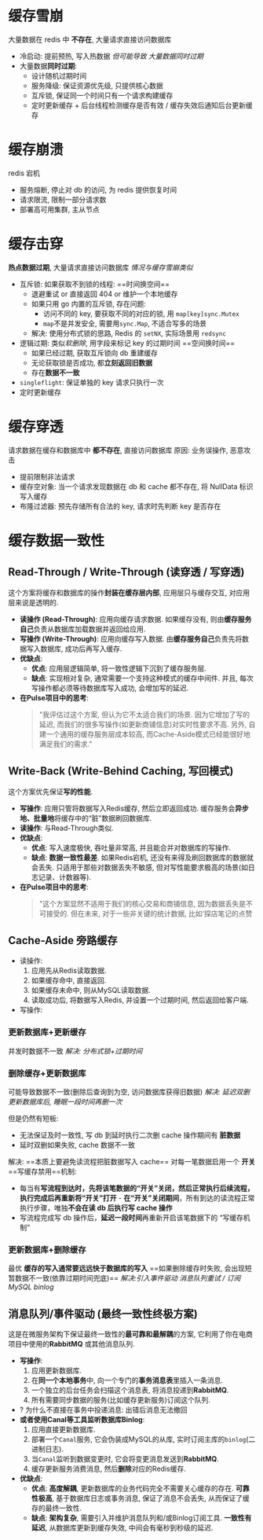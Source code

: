 # 缓存雪崩
大量数据在 redis 中 **不存在**, 大量请求直接访问数据库
- 冷启动: 提前预热, 写入热数据 *但可能导致 大量数据同时过期*
- 大量数据**同时过期**: 
	- 设计随机过期时间
	- 服务降级: 保证资源优先级, 只提供核心数据
	- 互斥锁, 保证同一个时间只有一个请求构建缓存
	- 定时更新缓存 + 后台线程检测缓存是否有效 / 缓存失效后通知后台更新缓存
# 缓存崩溃
redis 宕机
- 服务熔断, 停止对 db 的访问, 为 redis 提供恢复时间
- 请求限流, 限制一部分请求数
- 部署高可用集群, 主从节点
# 缓存击穿
**热点数据过期**, 大量请求直接访问数据库
*情况与缓存雪崩类似*
- 互斥锁: 如果获取不到锁的线程: ==时间换空间==
	- 退避重试 or 直接返回 404 or 维护一个本地缓存
	- 如果只用 go 内置的互斥锁, 存在问题: 
		- 访问不同的 key, 要获取不同的对应的锁, 用 `map[key]sync.Mutex`
		- `map`不是并发安全, 需要用`sync.Map`, 不适合写多的场景
	- 解决: 使用分布式锁的思路, Redis 的 `setNX`, 实际场景用 `redsync`
- 逻辑过期: 类似*软删除*, 用字段来标记 key 的过期时间 ==空间换时间==
	- 如果已经过期, 获取互斥锁向 db 重建缓存
	- 无论获取锁是否成功, 都**立刻返回旧数据**
	- 存在**数据不一致**
- `singleflight`: 保证单独的 key 请求只执行一次
- 定时更新缓存
# 缓存穿透
请求数据在缓存和数据库中 **都不存在**, 直接访问数据库
原因: 业务误操作, 恶意攻击
- 提前限制非法请求
- 缓存空对象: 当一个请求发现数据在 db 和 cache 都不存在, 将 NullData 标识写入缓存
- 布隆过滤器: 预先存储所有合法的 key, 请求时先判断 key 是否存在
# 缓存数据一致性
## Read-Through / Write-Through (读穿透 / 写穿透)
这个方案将缓存和数据库的操作**封装在缓存层内部**, 应用层只与缓存交互, 对应用层来说是透明的.
- **读操作 (Read-Through)**: 应用向缓存请求数据. 如果缓存没有, 则由**缓存服务自己**负责从数据库加载数据并返回给应用.
- **写操作 (Write-Through)**: 应用向缓存写入数据. 由**缓存服务自己**负责先将数据写入数据库, 成功后再写入缓存.
- **优缺点**:
    - **优点**: 应用层逻辑简单, 将一致性逻辑下沉到了缓存服务层.
    - **缺点**: 实现相对复杂, 通常需要一个支持这种模式的缓存中间件. 并且, 每次写操作都必须等待数据库写入成功, 会增加写的延迟.
- **在Pulse项目中的思考**:
    > "我评估过这个方案, 但认为它不太适合我们的场景. 因为它增加了写的延迟, 而我们的很多写操作(如更新商铺信息)对实时性要求不高. 另外, 自建一个通用的缓存服务层成本较高, 而Cache-Aside模式已经能很好地满足我们的需求."
## Write-Back (Write-Behind Caching, 写回模式)
这个方案优先保证**写的性能**.
- **写操作**: 应用只管将数据写入Redis缓存, 然后立即返回成功. 缓存服务会**异步地、批量地**将缓存中的“脏”数据刷回数据库.
- **读操作**: 与Read-Through类似.
- **优缺点**:
    - **优点**: 写入速度极快, 吞吐量非常高, 并且能合并对数据库的写操作.
    - **缺点**: **数据一致性最差**. 如果Redis宕机, 还没有来得及刷回数据库的数据就会丢失. 只适用于那些对数据丢失不敏感, 但对写性能要求极高的场景(如日志记录、计数器等).
- **在Pulse项目中的思考**:
    > "这个方案显然不适用于我们的核心交易和商铺信息, 因为数据丢失是不可接受的. 但在未来, 对于一些非关键的统计数据, 比如‘探店笔记的点赞
## Cache-Aside 旁路缓存
- 读操作:
    1. 应用先从Redis读取数据.
    2. 如果缓存命中, 直接返回.
    3. 如果缓存未命中, 则从MySQL读取数据.
    4. 读取成功后, 将数据写入Redis, 并设置一个过期时间, 然后返回给客户端.
- 写操作:
### 更新数据库+更新缓存
并发时数据不一致
*解决: 分布式锁+过期时间* 
### 删除缓存+更新数据库
可能导致数据不一致(删除后查询到为空, 访问数据库获得旧数据)
*解决: 延迟双删 更新数据库后, 睡眠一段时间再删一次*

但是仍然有短板:
- 无法保证及时一致性, 写 db 到延时执行二次删 cache 操作期间有 **脏数据**
- 延时双删如果失败, cache 数据不一致

解决: ==本质上要避免读流程把脏数据写入 cache== 对每一笔数据启用一个 **开关**
==写缓存禁用==机制:
- 每当有**写流程到达时，先将该笔数据的“开关”关闭，然后正常执行后续流程，执行完成后再重新将“开关”打开**
- **在“开关”关闭期间**，所有到达的读流程正常执行步骤，唯独**不会在读 db 后执行写 cache 操作**
- 写流程完成写 db 操作后，**延迟一段时间**再重新开启该笔数据下的 “写缓存机制”
### 更新数据库+删除缓存
最优 **缓存的写入通常要远远快于数据库的写入**
==如果删除缓存时失败, 会出现短暂数据不一致(依靠过期时间兜底)==
*解决:引入事件驱动 消息队列重试 / 订阅 MySQL binlog*
## 消息队列/事件驱动 (最终一致性终极方案)
这是在微服务架构下保证最终一致性的**最可靠和最解耦**的方案, 它利用了你在电商项目中使用的**RabbitMQ** 或其他消息队列.
- **写操作**:
    1. 应用更新数据库.
    2. 在**同一个本地事务**中, 向一个专门的**事务消息表**里插入一条消息.
    3. 一个独立的后台任务会扫描这个消息表, 将消息投递到**RabbitMQ**.
    4. 所有需要同步数据的服务(比如缓存更新服务)订阅这个队列.
- ? 为什么不直接在事务中投递消息: 出错后消息无法撤回
- **或者使用Canal等工具监听数据库Binlog**:
    1. 应用直接更新数据库.
    2. 部署一个`Canal`服务, 它会伪装成MySQL的从库, 实时订阅主库的`binlog`(二进制日志).
    3. 当`Canal`监听到数据变更时, 它会将变更消息发送到**RabbitMQ**.
    4. 缓存更新服务消费消息, 然后**删除**对应的Redis缓存.
- **优缺点**:
    - **优点**: **高度解耦**, 更新数据库的业务代码完全不需要关心缓存的存在. **可靠性极高**, 基于数据库日志或事务消息, 保证了消息不会丢失, 从而保证了缓存的最终一致性.
    - **缺点**: **架构复杂**, 需要引入并维护消息队列和/或Binlog订阅工具. **一致性有延迟**, 从数据库更新到缓存失效, 中间会有毫秒到秒级的延迟.